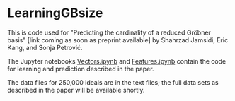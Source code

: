 # LearningGBsize

This is code used for "Predicting the cardinality of a reduced Gröbner basis" [link coming as soon as preprint available] by Shahrzad Jamsidi, Eric Kang, and Sonja Petrović. 

The Jupyter notebooks [Vectors.ipynb](Vectors.ipynb) and [Features.ipynb](Features.ipynb) contain the code for learning and prediction described in the paper. 

The data files for 250,000 ideals are in the text files; the full data sets as described in the paper will be available shortly. 
